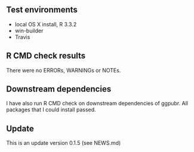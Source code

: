 ## Test environments
* local OS X install, R 3.3.2
* win-builder 
* Travis

## R CMD check results
There were no ERRORs, WARNINGs or NOTEs. 

## Downstream dependencies
I have also run R CMD check on downstream dependencies of ggpubr. 
All packages that I could install passed.

## Update
This is an update version 0.1.5 (see NEWS.md)




